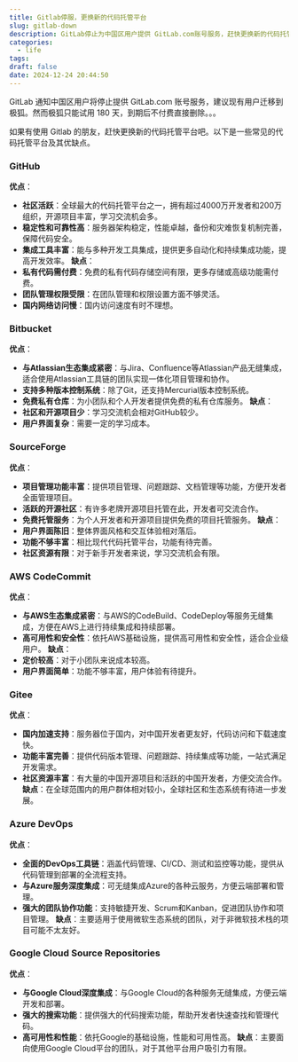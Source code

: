 ```yaml
---
title: Gitlab停服，更换新的代码托管平台
slug: gitlab-down
description: GitLab停止为中国区用户提供 GitLab.com账号服务，赶快更换新的代码托管平台吧。以下是一些常见的代码托管平台及其优缺点。
categories:
  - life
tags: 
draft: false
date: 2024-12-24 20:44:50
---
```

GitLab 通知中国区用户将停止提供 GitLab.com 账号服务，建议现有用户迁移到极狐。然而极狐只能试用 180 天，到期后不付费直接删除。。。

如果有使用 Gitlab 的朋友，赶快更换新的代码托管平台吧。以下是一些常见的代码托管平台及其优缺点。
### GitHub
**优点**：
- **社区活跃**：全球最大的代码托管平台之一，拥有超过4000万开发者和200万组织，开源项目丰富，学习交流机会多。
- **稳定性和可靠性高**：服务器架构稳定，性能卓越，备份和灾难恢复机制完善，保障代码安全。
- **集成工具丰富**：能与多种开发工具集成，提供更多自动化和持续集成功能，提高开发效率。
**缺点**：
- **私有代码需付费**：免费的私有代码存储空间有限，更多存储或高级功能需付费。
- **团队管理权限受限**：在团队管理和权限设置方面不够灵活。
- **国内网络访问慢**：国内访问速度有时不理想。

### Bitbucket
**优点**：
- **与Atlassian生态集成紧密**：与Jira、Confluence等Atlassian产品无缝集成，适合使用Atlassian工具链的团队实现一体化项目管理和协作。
- **支持多种版本控制系统**：除了Git，还支持Mercurial版本控制系统。
- **免费私有仓库**：为小团队和个人开发者提供免费的私有仓库服务。
**缺点**：
- **社区和开源项目少**：学习交流机会相对GitHub较少。
- **用户界面复杂**：需要一定的学习成本。

### SourceForge
**优点**：
- **项目管理功能丰富**：提供项目管理、问题跟踪、文档管理等功能，方便开发者全面管理项目。
- **活跃的开源社区**：有许多老牌开源项目托管在此，开发者可交流合作。
- **免费托管服务**：为个人开发者和开源项目提供免费的项目托管服务。
**缺点**：
- **用户界面陈旧**：整体界面风格和交互体验相对落后。
- **功能不够丰富**：相比现代代码托管平台，功能有待完善。
- **社区资源有限**：对于新手开发者来说，学习交流机会有限。

### AWS CodeCommit
**优点**：
- **与AWS生态集成紧密**：与AWS的CodeBuild、CodeDeploy等服务无缝集成，方便在AWS上进行持续集成和持续部署。
- **高可用性和安全性**：依托AWS基础设施，提供高可用性和安全性，适合企业级用户。
**缺点**：
- **定价较高**：对于小团队来说成本较高。
- **用户界面简单**：功能不够丰富，用户体验有待提升。

### Gitee
**优点**：
- **国内加速支持**：服务器位于国内，对中国开发者更友好，代码访问和下载速度快。
- **功能丰富完善**：提供代码版本管理、问题跟踪、持续集成等功能，一站式满足开发需求。
- **社区资源丰富**：有大量的中国开源项目和活跃的中国开发者，方便交流合作。
**缺点**：在全球范围内的用户群体相对较小，全球社区和生态系统有待进一步发展。

### Azure DevOps
**优点**：
- **全面的DevOps工具链**：涵盖代码管理、CI/CD、测试和监控等功能，提供从代码管理到部署的全流程支持。
- **与Azure服务深度集成**：可无缝集成Azure的各种云服务，方便云端部署和管理。
- **强大的团队协作功能**：支持敏捷开发、Scrum和Kanban，促进团队协作和项目管理。
**缺点**：主要适用于使用微软生态系统的团队，对于非微软技术栈的项目可能不太友好。

### Google Cloud Source Repositories
**优点**：
- **与Google Cloud深度集成**：与Google Cloud的各种服务无缝集成，方便云端开发和部署。
- **强大的搜索功能**：提供强大的代码搜索功能，帮助开发者快速查找和管理代码。
- **高可用性和性能**：依托Google的基础设施，性能和可用性高。
**缺点**：主要面向使用Google Cloud平台的团队，对于其他平台用户吸引力有限。